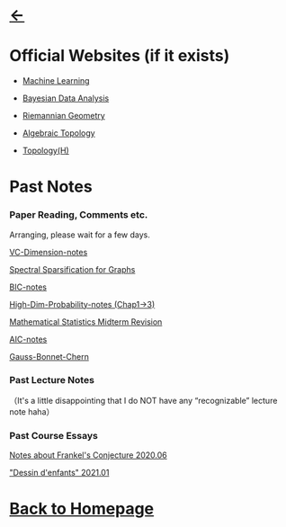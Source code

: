 # [<-](https://pkgu.github.io)

# Official Websites (if it exists)

- [Machine Learning](https://miralab.ai/course/ml_2021fall/)

- [Bayesian Data Analysis](http://staff.ustc.edu.cn/~zwp/teach/Bayes/bayes.htm)

- [Riemannian Geometry](http://staff.ustc.edu.cn/~spliu/Teach_RG2020.html)

- [Algebraic Topology](http://staff.ustc.edu.cn/~msheng/AT2018/)

- [Topology(H)](http://staff.ustc.edu.cn/~wangzuoq/Courses/21S-Topology/index.html)

# Past Notes 

### Paper Reading, Comments etc.

Arranging, please wait for a few days.

[VC-Dimension-notes](https://pkgu.github.io)

[Spectral Sparsification for Graphs](https://pkgu.github.io)

[BIC-notes](https://github.com/PkGU/assets/blob/main/BIC_notes.pdf)

[High-Dim-Probability-notes (Chap1->3)](https://github.com/PkGU/assets/blob/main/高维概率自学笔记.pdf)

[Mathematical Statistics Midterm Revision](https://github.com/PkGU/assets/blob/main/数理统计%20期中复习.pdf)

[AIC-notes](https://github.com/PkGU/assets/blob/main/AIC_notes.pdf)

[Gauss-Bonnet-Chern](https://github.com/PkGU/assets/blob/main/GaussBonnetChern.pdf)

### Past Lecture Notes

（It's a little disappointing that I do NOT have any “recognizable” lecture note haha）

### Past Course Essays

[Notes about Frankel's Conjecture 2020.06](https://github.com/PkGU/assets/blob/main/Frankel’sConjecture%20.pdf)

["Dessin  d'enfants" 2021.01](https://github.com/PkGU/assets/blob/main/dessin%20d'enfant%20.pdf)

# [Back to Homepage](https://pkgu.github.io)
